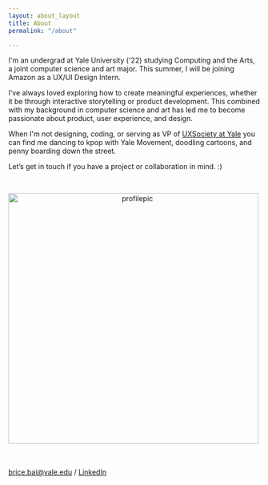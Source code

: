 ```yaml
---
layout: about_layout
title: About
permalink: "/about"

---
```

I'm an undergrad at Yale University ('22) studying Computing and the Arts, a joint computer science and art major. This summer, I will be joining Amazon as a UX/UI Design Intern.

I’ve always loved exploring how to create meaningful experiences, whether it be through interactive storytelling or product development. This combined with my background in computer science and art has led me to become passionate about product, user experience, and design.

When I'm not designing, coding, or serving as VP of [UXSociety at Yale](https://uxsocietyyale.org/) you can find me dancing to kpop with Yale Movement, doodling cartoons, and penny boarding down the street.

Let’s get in touch if you have a project or collaboration in mind. :)

 
<p align="center">
<img src="http://bricebai.com/uploads/BRICE.JPG" alt="profilepic" width="500px"> 
</p>
 
 
 

brice.bai@yale.edu / [LinkedIn](https://www.linkedin.com/in/bricebai/)
